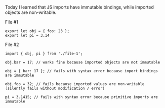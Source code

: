Today I learned that JS imports have immutable bindings, while imported objects are non-writable.

File #1

    export let obj = { foo: 23 };
    export let pi = 3.14
    
File #2

    import { obj, pi } from './file-1';

    obj.bar = 17; // works fine because imported objects are not immutable

    obj = { bar: 17 }; // fails with syntax error because import bindings are immutable

    obj.foo = 32; // fails because imported values are non-writable (silently fails without modification / error)

    pi = 3.1415; // fails with syntax error because primitive imports are immutable
